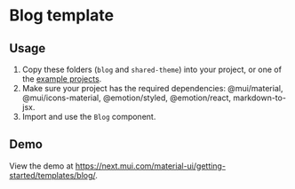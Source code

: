 # Blog template

## Usage

<!-- #repo-reference -->

1. Copy these folders (`blog` and `shared-theme`) into your project, or one of the [example projects](https://github.com/mui/material-ui/tree/master/examples).
2. Make sure your project has the required dependencies: @mui/material, @mui/icons-material, @emotion/styled, @emotion/react, markdown-to-jsx.
3. Import and use the `Blog` component.

## Demo

<!-- #host-reference -->

View the demo at https://next.mui.com/material-ui/getting-started/templates/blog/.
